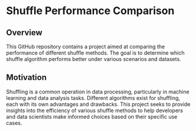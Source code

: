 # Shuffle Performance Comparison

## Overview

This GitHub repository contains a project aimed at comparing the performance of different shuffle methods. The goal is to determine which shuffle algorithm performs better under various scenarios and datasets.

## Motivation

Shuffling is a common operation in data processing, particularly in machine learning and data analysis tasks. Different algorithms exist for shuffling, each with its own advantages and drawbacks. This project seeks to provide insights into the efficiency of various shuffle methods to help developers and data scientists make informed choices based on their specific use cases.
